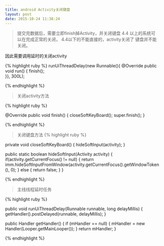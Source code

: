 ```yaml
---
title: android Activity关闭键盘
layout: post
date: 2015-10-24 11:38:24
---
```


> 提交完数据后，需要立即finish掉Activity，并关闭键盘
> 4.4 以上的系统可以在完成正常的关闭， 4.4以下的不能直接的，activity关闭了 键盘并不能关闭。

因此需要调用延时的关闭activity

{% highlight ruby %}
runUiThreadDelay(new Runnable(){
    @Override
    public void run() {
       finish();    
    }}, 300L);

{% endhighlight %}   

> 关闭activity方法

{% highlight ruby %}

@Override
public void finish() {
    closeSoftKeyBoard();
    super.finish();
}

{% endhighlight %}


> 关闭键盘方法
{% highlight ruby %}

private void closeSoftKeyBoard() {
    hideSoftInput(activity);
}

public static boolean hideSoftInput(Activity activity) {
    if(activity.getCurrentFocus() != null) {
        return imm.hideSoftInputFromWindow(activity.getCurrentFocus().getWindowToken(), 0);
    } else {
        return false;
    }
}

{% endhighlight %}

> 主线线程延时任务

{% highlight ruby %}

public void runUiThreadDelay(Runnable runnable, long delayMillis) {
    getHandler().postDelayed(runnable, delayMillis);
}

public Handler getHandler() {
    if (mHandler == null) {
            mHandler = new Handler(Looper.getMainLooper());
    }
    return mHandler;
}

{% endhighlight %}


